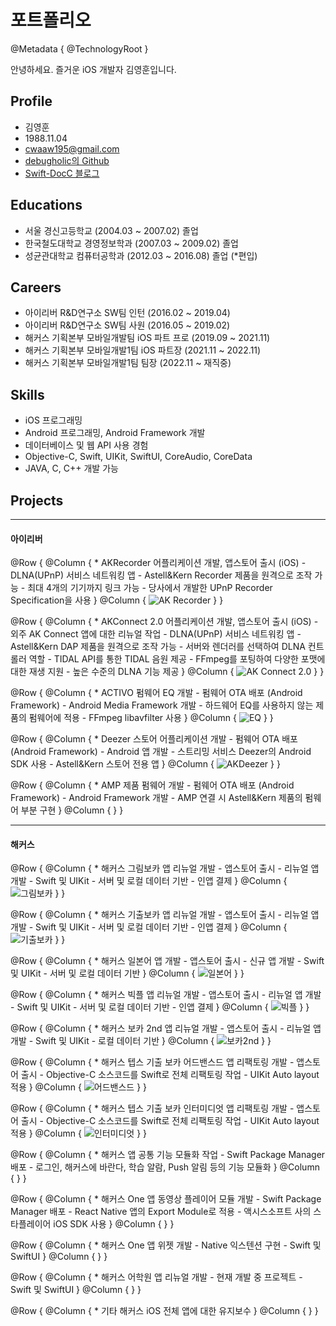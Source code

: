 # 포트폴리오

@Metadata {
   @TechnologyRoot
}

안녕하세요. 즐거운 iOS 개발자 김영훈입니다.

## Profile

* 김영훈
* 1988.11.04
* cwaaw195@gmail.com
* [debugholic의 Github](https://github.com/debugholic)
* [Swift-DocC 블로그](https://debugholic.github.io/swift-docc-blog/documentation/blog/)

## Educations

* 서울 경신고등학교 (2004.03 ~ 2007.02) 졸업
* 한국철도대학교 경영정보학과 (2007.03 ~ 2009.02) 졸업
* 성균관대학교 컴퓨터공학과 (2012.03 ~ 2016.08) 졸업 (*편입)

## Careers

* 아이리버 R&D연구소 SW팀 인턴 (2016.02 ~ 2019.04)
* 아이리버 R&D연구소 SW팀 사원 (2016.05 ~ 2019.02)
* 해커스 기획본부 모바일개발팀 iOS 파트 프로 (2019.09 ~ 2021.11)
* 해커스 기획본부 모바일개발1팀 iOS 파트장 (2021.11 ~ 2022.11)
* 해커스 기획본부 모바일개발1팀 팀장 (2022.11 ~ 재직중)

## Skills

* iOS 프로그래밍
* Android 프로그래밍, Android Framework 개발
* 데이터베이스 및 웹 API 사용 경험
* Objective-C, Swift, UIKit, SwiftUI, CoreAudio, CoreData
* JAVA, C, C++ 개발 가능

## Projects

---
#### 아이리버

@Row {
    @Column { 
        * AKRecorder 어플리케이션 개발, 앱스토어 출시 (iOS)
            - DLNA(UPnP) 서비스 네트워킹 앱
            - Astell&Kern Recorder 제품을 원격으로 조작 가능
            - 최대 4개의 기기까지 링크 가능
            - 당사에서 개발한 UPnP Recorder Specification을 사용
    }
    @Column { ![AK Recorder](AKRecorder.png) }
}

@Row {
    @Column {
        * AKConnect 2.0 어플리케이션 개발, 앱스토어 출시 (iOS)
            - 외주 AK Connect 앱에 대한 리뉴얼 작업
            - DLNA(UPnP) 서비스 네트워킹 앱
            - Astell&Kern DAP 제품을 원격으로 조작 가능
            - 서버와 렌더러를 선택하여 DLNA 컨트롤러 역할
            - TIDAL API를 통한 TIDAL 음원 제공
            - FFmpeg를 포팅하여 다양한 포맷에 대한 재생 지원
            - 높은 수준의 DLNA 기능 제공
    }
    @Column { ![AK Connect 2.0](AKConnect.png) }
}

@Row {
    @Column {
        * ACTIVO 펌웨어 EQ 개발
            - 펌웨어 OTA 배포 (Android Framework)
            - Android Media Framework 개발
            - 하드웨어 EQ를 사용하지 않는 제품의 펌웨어에 적용
            - FFmpeg libavfilter 사용
    }
    @Column { ![EQ](EQ.png) }
}

@Row {
    @Column {
        * Deezer 스토어 어플리케이션 개발
            - 펌웨어 OTA 배포 (Android Framework)
            - Android 앱 개발
            - 스트리밍 서비스 Deezer의 Android SDK 사용
            - Astell&Kern 스토어 전용 앱
    }
    @Column { ![AKDeezer](AKDeezer.png) }
}

@Row {
    @Column {
        * AMP 제품 펌웨어 개발
            - 펌웨어 OTA 배포 (Android Framework)
            - Android Framework 개발
            - AMP 연결 시 Astell&Kern 제품의 펌웨어 부분 구현 
    }
    @Column { }
}

---
#### 해커스

@Row {
    @Column {
        * 해커스 그림보카 앱 리뉴얼 개발
            - 앱스토어 출시
            - 리뉴얼 앱 개발
            - Swift 및 UIKit
            - 서버 및 로컬 데이터 기반
            - 인앱 결제
    }
    @Column { ![그림보카](그림보카.png) } 
}

@Row {
    @Column {
        * 해커스 기출보카 앱 리뉴얼 개발
            - 앱스토어 출시
            - 리뉴얼 앱 개발
            - Swift 및 UIKit
            - 서버 및 로컬 데이터 기반
            - 인앱 결제
    }
    @Column { ![기출보카](기출보카.png) } 
}

@Row {
    @Column {
        * 해커스 일본어 앱 개발
            - 앱스토어 출시
            - 신규 앱 개발
            - Swift 및 UIKit
            - 서버 및 로컬 데이터 기반
    }
    @Column { ![일본어](일본어.png) } 
}

@Row {
    @Column {
        * 해커스 빅플 앱 리뉴얼 개발
            - 앱스토어 출시
            - 리뉴얼 앱 개발
            - Swift 및 UIKit
            - 서버 및 로컬 데이터 기반
            - 인앱 결제
    }
    @Column { ![빅플](빅플.png) } 
}

@Row {
    @Column {
        * 해커스 보카 2nd 앱 리뉴얼 개발
            - 앱스토어 출시
            - 리뉴얼 앱 개발
            - Swift 및 UIKit
            - 로컬 데이터 기반
        }
    @Column { ![보카2nd](보카2nd.png) } 
}

@Row {
    @Column {
        * 해커스 텝스 기출 보카 어드밴스드 앱 리팩토링 개발
            - 앱스토어 출시
            - Objective-C 소스코드를 Swift로 전체 리팩토링 작업
            - UIKit Auto layout 적용
    }
    @Column { ![어드밴스드](텝스어드밴스드.png) } 
}

@Row {
    @Column {
        * 해커스 텝스 기출 보카 인터미디엇 앱 리팩토링 개발
            - 앱스토어 출시
            - Objective-C 소스코드를 Swift로 전체 리팩토링 작업
            - UIKit Auto layout 적용
    }
    @Column { ![인터미디엇](텝스인터미디엇.png) } 
}

@Row {
    @Column {
        * 해커스 앱 공통 기능 모듈화 작업
            - Swift Package Manager 배포
            - 로그인, 해커스에 바란다, 학습 알람, Push 알림 등의 기능 모듈화
    }
    @Column { } 
}

@Row {
    @Column {
        * 해커스 One 앱 동영상 플레이어 모듈 개발
            - Swift Package Manager 배포
            - React Native 앱의 Export Module로 적용
            - 액시스소프트 사의 스타플레이어 iOS SDK 사용
    }
    @Column { } 
}

@Row {
    @Column {
        * 해커스 One 앱 위젯 개발
            - Native 익스텐션 구현
            - Swift 및 SwiftUI
    }
    @Column { } 
}

@Row {
    @Column {
        * 해커스 어학원 앱 리뉴얼 개발
            - 현재 개발 중 프로젝트
            - Swift 및 SwiftUI
    }
    @Column { } 
}

@Row {
    @Column {
        * 기타 해커스 iOS 전체 앱에 대한 유지보수
    }
    @Column { } 
}

